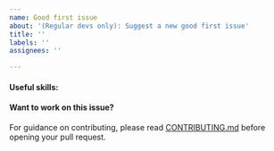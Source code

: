 ```yaml
---
name: Good first issue
about: '(Regular devs only): Suggest a new good first issue'
title: ''
labels: ''
assignees: ''

---
```


<!-- Needs the label "good first issue" assigned manually before or after opening -->

<!-- A good first issue is an uncontroversial issue, that has a relatively unique and obvious solution -->

<!-- Motivate the issue and explain the solution briefly -->

#### Useful skills:

<!-- (For example, “C++11 std::thread”, “Qt5 GUI and async GUI design” or “basic understanding of Syscoin mining and the Syscoin Core RPC interface”.) -->

#### Want to work on this issue?

For guidance on contributing, please read [CONTRIBUTING.md](https://github.com/syscoin/syscoin/blob/master/CONTRIBUTING.md) before opening your pull request.

